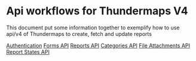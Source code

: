 # Api workflows for Thundermaps V4
This document put some information together to exemplify how to use api/v4 of
Thundermaps to create, fetch and update reports

[Authentication](#authentication)
[Forms API](#forms-api)
[Reports API](#reports-api)
[Categories API](#categories-api)
[File Attachments API](#file-attachments-api)
[Report States API](#report-states-api)
